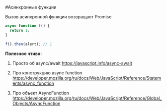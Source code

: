 #Асинхронные функции

Вызов асинхронной функции возвращает Promise

```js
async function f() {
  return 1;
}

f().then(alert); // 1
```



**Полезное чтиво:**

1. Просто об async/await
https://javascript.info/async-await

2. Про конструкцию async function
https://developer.mozilla.org/ru/docs/Web/JavaScript/Reference/Statements/async_function

3. Про объект AsyncFunction
https://developer.mozilla.org/ru/docs/Web/JavaScript/Reference/Global_Objects/AsyncFunction


